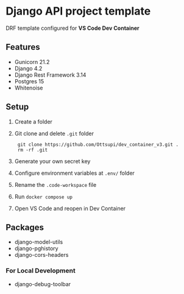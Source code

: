 # Django API project template

DRF template configured for **VS Code Dev Container**

## Features

* Gunicorn 21.2
* Django 4.2
* Django Rest Framework 3.14
* Postgres 15
* Whitenoise

## Setup

1. Create a folder
2. Git clone and delete `.git` folder

        git clone https://github.com/Ottsupi/dev_container_v3.git .
        rm -rf .git

3. Generate your own secret key
2. Configure environment variables at `.env/` folder
4. Rename the `.code-workspace` file
6. Run `docker compose up`
7. Open VS Code and reopen in Dev Container

## Packages

* django-model-utils
* django-pghistory
* django-cors-headers

### For Local Development

* django-debug-toolbar
